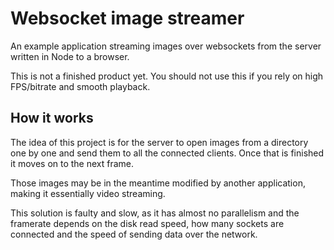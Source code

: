# Websocket image streamer #

An example application streaming images over websockets from the server written in Node to a browser.

This is not a finished product yet. You should not use this if you rely on high FPS/bitrate and smooth playback.

## How it works ##

The idea of this project is for the server to open images from a directory one by one and send them to all the connected clients. Once that is finished it moves on to the next frame.

Those images may be in the meantime modified by another application, making it essentially video streaming.

This solution is faulty and slow, as it has almost no parallelism and the framerate depends on the disk read speed, how many sockets are connected and the speed of sending data over the network.